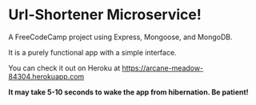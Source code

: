 # Url-Shortener Microservice!
A FreeCodeCamp project using Express, Mongoose, and MongoDB.

It is a purely functional app with a simple interface.

You can check it out on Heroku at https://arcane-meadow-84304.herokuapp.com

**It may take 5-10 seconds to wake the app from hibernation. Be patient!**
